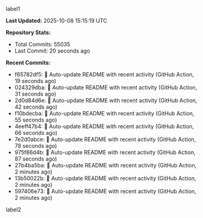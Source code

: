 
label1 
<!-- ACTIVITY_START -->
**Last Updated:** 2025-10-08 15:15:19 UTC

**Repository Stats:**
- Total Commits: 55035
- Last Commit: 20 seconds ago

**Recent Commits:**
- f65782df5: 🤖 Auto-update README with recent activity (GitHub Action, 19 seconds ago)
- 024329dba: 🤖 Auto-update README with recent activity (GitHub Action, 31 seconds ago)
- 2d0d84d6e: 🤖 Auto-update README with recent activity (GitHub Action, 42 seconds ago)
- f10bdecba: 🤖 Auto-update README with recent activity (GitHub Action, 55 seconds ago)
- 4eeff47b4: 🤖 Auto-update README with recent activity (GitHub Action, 66 seconds ago)
- 7e2d0abce: 🤖 Auto-update README with recent activity (GitHub Action, 78 seconds ago)
- 975f86d4b: 🤖 Auto-update README with recent activity (GitHub Action, 87 seconds ago)
- 27b4ba5ba: 🤖 Auto-update README with recent activity (GitHub Action, 2 minutes ago)
- 13b50022b: 🤖 Auto-update README with recent activity (GitHub Action, 2 minutes ago)
- 597406e73: 🤖 Auto-update README with recent activity (GitHub Action, 2 minutes ago)
<!-- ACTIVITY_END -->

label2
